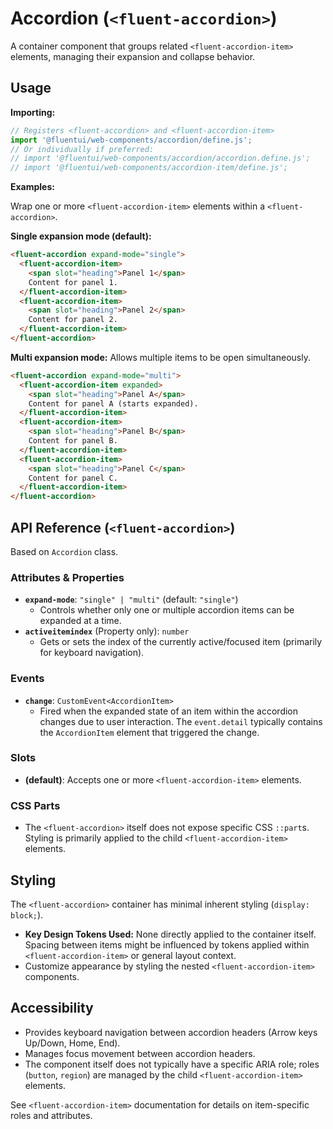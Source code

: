 # Accordion (`<fluent-accordion>`)

A container component that groups related `<fluent-accordion-item>` elements, managing their expansion and collapse behavior.

## Usage

**Importing:**

```javascript
// Registers <fluent-accordion> and <fluent-accordion-item>
import '@fluentui/web-components/accordion/define.js';
// Or individually if preferred:
// import '@fluentui/web-components/accordion/accordion.define.js';
// import '@fluentui/web-components/accordion-item/define.js';
```

**Examples:**

Wrap one or more `<fluent-accordion-item>` elements within a `<fluent-accordion>`.

**Single expansion mode (default):**

```html
<fluent-accordion expand-mode="single">
  <fluent-accordion-item>
    <span slot="heading">Panel 1</span>
    Content for panel 1.
  </fluent-accordion-item>
  <fluent-accordion-item>
    <span slot="heading">Panel 2</span>
    Content for panel 2.
  </fluent-accordion-item>
</fluent-accordion>
```

**Multi expansion mode:** Allows multiple items to be open simultaneously.

```html
<fluent-accordion expand-mode="multi">
  <fluent-accordion-item expanded>
    <span slot="heading">Panel A</span>
    Content for panel A (starts expanded).
  </fluent-accordion-item>
  <fluent-accordion-item>
    <span slot="heading">Panel B</span>
    Content for panel B.
  </fluent-accordion-item>
  <fluent-accordion-item>
    <span slot="heading">Panel C</span>
    Content for panel C.
  </fluent-accordion-item>
</fluent-accordion>
```

## API Reference (`<fluent-accordion>`)

Based on `Accordion` class.

### Attributes & Properties

*   **`expand-mode`**: `"single" | "multi"` (default: `"single"`)
    *   Controls whether only one or multiple accordion items can be expanded at a time.
*   **`activeitemindex`** (Property only): `number`
    *   Gets or sets the index of the currently active/focused item (primarily for keyboard navigation).

### Events

*   **`change`**: `CustomEvent<AccordionItem>`
    *   Fired when the expanded state of an item within the accordion changes due to user interaction.
The `event.detail` typically contains the `AccordionItem` element that triggered the change.

### Slots

*   **(default)**: Accepts one or more `<fluent-accordion-item>` elements.

### CSS Parts

*   The `<fluent-accordion>` itself does not expose specific CSS `::part`s. Styling is primarily applied to the child `<fluent-accordion-item>` elements.

## Styling

The `<fluent-accordion>` container has minimal inherent styling (`display: block;`).

*   **Key Design Tokens Used:** None directly applied to the container itself. Spacing between items might be influenced by tokens applied within `<fluent-accordion-item>` or general layout context.
*   Customize appearance by styling the nested `<fluent-accordion-item>` components.

## Accessibility

*   Provides keyboard navigation between accordion headers (Arrow keys Up/Down, Home, End).
*   Manages focus movement between accordion headers.
*   The component itself does not typically have a specific ARIA role; roles (`button`, `region`) are managed by the child `<fluent-accordion-item>` elements.

See `<fluent-accordion-item>` documentation for details on item-specific roles and attributes.
